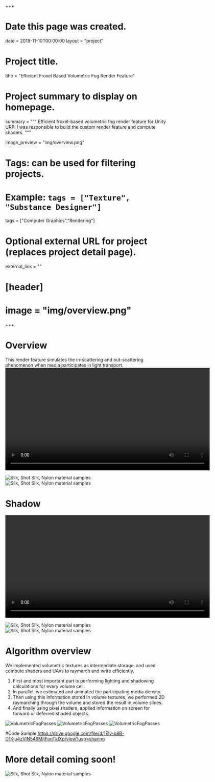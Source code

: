 +++
# Date this page was created.
date = 2018-11-10T00:00:00
layout = "project"

# Project title.
title = "Efficient Froxel Based Volumetric Fog Render Feature"

# Project summary to display on homepage.
summary = """
Efficient froxel-based volumetric fog render feature for Unity URP. I was responsible to build the custom render feature and compute shaders. 
 """
 
image_preview = "img/overview.png"

# Tags: can be used for filtering projects.
# Example: `tags = ["Texture", "Substance Designer"]`
tags = ["Computer Graphics","Rendering"]

# Optional external URL for project (replaces project detail page).
external_link = ""

# [header]
# image = "img/overview.png"

+++

# Overview
This render feature simulates the in-scattering and out-scattering phenomenon when media participates in light transport. 
<video src="./DynamicFog.mp4" controls="controls" width="640" height="320" autoplay="autoplay">
Your browser does not support the video tag.
</video>

![Silk, Shot Silk, Nylon material samples](img/VF4.png)
![Silk, Shot Silk, Nylon material samples](img/VF2.png)

# Shadow
<video src="./Shadow.mp4" controls="controls" width="640" height="320" autoplay="autoplay">
Your browser does not support the video tag.
</video>

![Silk, Shot Silk, Nylon material samples](img/VF_Shadow2.png)
![Silk, Shot Silk, Nylon material samples](img/VF_Shadow2.5.png)

# Algorithm overview

We implemented volumetric textures as intermediate storage, and used compute shaders and UAVs to raymarch and write efficiently. 
1. First and most important part is performing lighting and shadowing calculations for every volume cell. 
2. In parallel, we estimated and animated the participating media density.
3. Then using this information stored in volume textures, we performed 2D raymarching through the volume and stored the result in volume slices.
4. And finally using pixel shaders, applied information on screen for forward or deferred shaded objects.

![VolumetricFogPasses](img/VolumetricFogPasses.png)
![VolumetricFogPasses](img/AlgorithmOverview.png)
![VolumetricFogPasses](img/Voxel.png)

#Code Sample
https://drive.google.com/file/d/1Elv-b8B-D1Kju4zVlN546MjtFonTkIXp/view?usp=sharing

# More detail coming soon!

![Silk, Shot Silk, Nylon material samples](img/spotlights.png)

